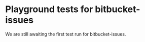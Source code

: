 # Playground tests for bitbucket-issues
We are still awaiting the first test run for bitbucket-issues.
